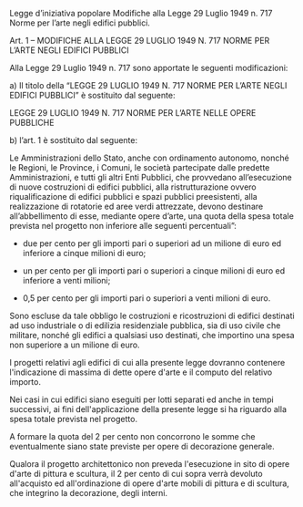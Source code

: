 Legge d’iniziativa popolare Modifiche alla Legge 29 Luglio 1949 n. 717 Norme per l’arte negli edifici pubblici.

Art. 1 – MODIFICHE ALLA LEGGE 29 LUGLIO 1949 N. 717 NORME PER L’ARTE NEGLI EDIFICI PUBBLICI

Alla Legge 29 Luglio 1949 n. 717 sono apportate le seguenti modificazioni:

a) Il titolo della “LEGGE 29 LUGLIO 1949 N. 717 NORME PER L’ARTE NEGLI EDIFICI PUBBLICI” è sostituito dal seguente:

LEGGE 29 LUGLIO 1949 N. 717 NORME PER L’ARTE NELLE OPERE PUBBLICHE

b) l’art. 1 è sostituito dal seguente:

Le Amministrazioni dello Stato, anche con ordinamento autonomo, nonché le Regioni, le Province, i Comuni, le società partecipate dalle predette Amministrazioni, e tutti gli altri Enti Pubblici, che provvedano all’esecuzione di nuove costruzioni di edifici pubblici, alla ristrutturazione ovvero riqualificazione di edifici pubblici e spazi pubblici preesistenti, alla realizzazione di rotatorie ed aree verdi attrezzate, devono destinare all’abbellimento di esse, mediante opere d’arte, una quota della spesa totale prevista nel progetto non inferiore alle seguenti percentuali”:

- due per cento per gli importi pari o superiori ad un milione di euro ed inferiore a cinque milioni di euro;

- un per cento per gli importi pari o superiori a cinque milioni di euro ed inferiore a venti milioni;

- 0,5 per cento per gli importi pari o superiori a venti milioni di euro.

Sono escluse da tale obbligo le costruzioni e ricostruzioni di edifici destinati ad uso industriale o di edilizia residenziale pubblica, sia di uso civile che militare, nonché gli edifici a qualsiasi uso destinati, che importino una spesa non superiore a un milione di euro.

I progetti relativi agli edifici di cui alla presente legge dovranno contenere l'indicazione di massima di dette opere d'arte e il computo del relativo importo.

Nei casi in cui edifici siano eseguiti per lotti separati ed anche in tempi successivi, ai fini dell'applicazione della presente legge si ha riguardo alla spesa totale prevista nel progetto.

A formare la quota del 2 per cento non concorrono le somme che eventualmente siano state previste per opere di decorazione generale.

Qualora il progetto architettonico non preveda l'esecuzione in sito di opere d'arte di pittura e scultura, il 2 per cento di cui sopra verrà devoluto all'acquisto ed all'ordinazione di opere d'arte mobili di pittura e di scultura, che integrino la decorazione, degli interni.

